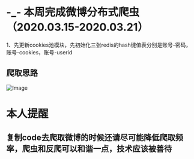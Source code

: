 # -_- 本周完成微博分布式爬虫（2020.03.15-2020.03.21）
1、先更新cookies池模块，先初始化三张redis的hash键值表分别是账号-密码，账号-cookies，账号-userid

## 爬取思路
![Image](https://github.com/q6806161/picture_store/blob/master/%E5%9B%BE%E7%89%8711.png)






本人提醒
========
复制code去爬取微博的时候还请尽可能降低爬取频率，爬虫和反爬可以和谐一点，技术应该被善待
-----------
